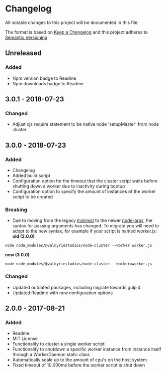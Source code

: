 # Changelog

All notable changes to this project will be documented in this file.

The format is based on [Keep a Changelog](https://keepachangelog.com/en/1.0.0/) and this project adheres to [Semantic
Versioning](https://semver.org/spec/v2.0.0.html).

## Unreleased
### Added
- Npm version badge to Readme
- Npm downloads badge to Readme

## 3.0.1 - 2018-07-23
### Changed
- Adjust cjs require statement to be native node 'setupMaster' from node cluster

## 3.0.0 - 2018-07-23
### Added
- Changelog
- Added build script
- Configuration option for the timeout that the cluster script waits before shutting down a worker due to inactivity during bootup
- Configuration option to specify the amount of instances of the worker script to be created

### Breaking
- Due to moving from the legacy [minimist](https://github.com/substack/minimist) to the newer
  [node-args](https://github.com/valkyriestudios/node-args), the syntax for passing arguments has changed. To migrate you will need to adopt to the new syntax, for example if your script is named worker.js:
**old (2.0.0)**
```
node node_modules/@valkyriestudios/node-cluster --worker worker.js
```

**new (3.0.0)**
```
node node_modules/@valkyriestudios/node-cluster --worker=worker.js
```

### Changed
- Updated outdated packages, including migrate towards gulp 4
- Updated Readme with new configuration options

## 2.0.0 - 2017-08-21
### Added
- Readme
- MIT License
- Functionality to cluster a single worker script
- Functionality to shutdown a specific worker instance from instance itself through a WorkerDaemon static class
- Automatically scale up to the amount of cpu's on the host system
- Fixed timeout of 10.000ms before the worker script is shut down
